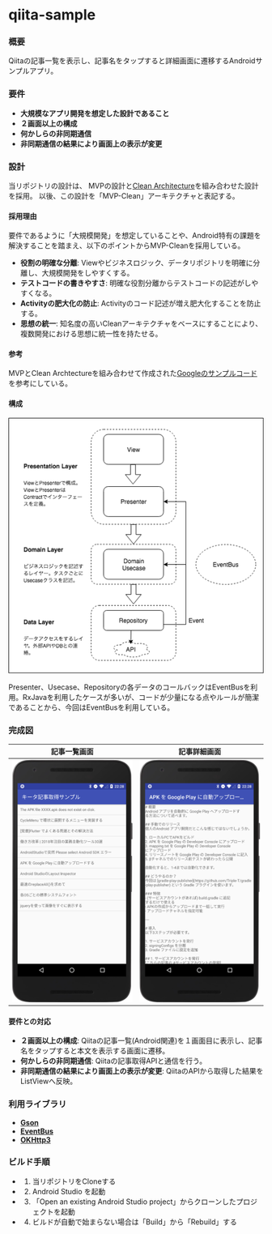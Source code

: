 # qiita-sample

### 概要
Qiitaの記事一覧を表示し、記事名をタップすると詳細画面に遷移するAndroidサンプルアプリ。

### 要件
* **大規模なアプリ開発を想定した設計であること**
* **２画面以上の構成**
* **何かしらの非同期通信**
* **非同期通信の結果により画面上の表示が変更**


### 設計

当リポジトリの設計は、 MVPの設計と[Clean Architecture](https://8thlight.com/blog/uncle-bob/2012/08/13/the-clean-architecture.html)を組み合わせた設計を採用。
以後、この設計を「MVP-Clean」アーキテクチャと表記する。

#### 採用理由
要件であるように「大規模開発」を想定していることや、Android特有の課題を解決することを踏まえ、以下のポイントからMVP-Cleanを採用している。

* **役割の明確な分離**: Viewやビジネスロジック、データリポジトリを明確に分離し、大規模開発をしやすくする。
* **テストコードの書きやすさ**: 明確な役割分離からテストコードの記述がしやすくなる。
* **Activityの肥大化の防止**: Activityのコード記述が増え肥大化することを防止する。
* **思想の統一**: 知名度の高いCleanアーキテクチャをベースにすることにより、複数開発における思想に統一性を持たせる。

#### 参考

MVPとClean Archtectureを組み合わせて作成された[Googleのサンプルコード](https://github.com/googlesamples/android-architecture/tree/todo-mvp-clean)を参考にしている。

#### 構成

![](./image/figure.png)

Presenter、Usecase、Repositoryの各データのコールバックはEventBusを利用。RxJavaを利用したケースが多いが、コードが少量になる点やルールが簡潔であることから、今回はEventBusを利用している。

### 完成図

|記事一覧画面|記事詳細画面|
|---|---|
|![](./image/activity_articles_image.png)|![](./image/activity_detail_image.png)|

#### 要件との対応
* **２画面以上の構成**: Qiitaの記事一覧(Android関連)を１画面目に表示し、記事名をタップすると本文を表示する画面に遷移。
* **何かしらの非同期通信**: Qiitaの記事取得APIと通信を行う。
* **非同期通信の結果により画面上の表示が変更**: QiitaのAPIから取得した結果をListViewへ反映。

### 利用ライブラリ

* **[Gson](https://github.com/google/gson)**
* **[EventBus](https://github.com/greenrobot/EventBus)**
* **[OKHttp3](https://github.com/square/okhttp)**

### ビルド手順
* 1. 当リポジトリをCloneする
* 2. Android Studio を起動
* 3. 「Open an existing Android Studio project」からクローンしたプロジェクトを起動
* 4. ビルドが自動で始まらない場合は「Build」から「Rebuild」する